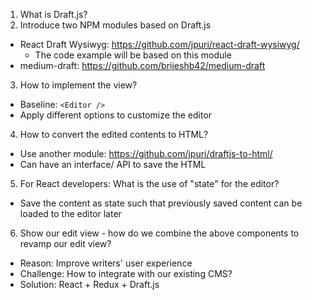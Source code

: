 1. What is Draft.js?
2. Introduce two NPM modules based on Draft.js
  - React Draft Wysiwyg: https://github.com/jpuri/react-draft-wysiwyg/
    - The code example will be based on this module
  - medium-draft: https://github.com/brijeshb42/medium-draft
3. How to implement the view?
  - Baseline: `<Editor />`
  - Apply different options to customize the editor
4. How to convert the edited contents to HTML?
  - Use another module: https://github.com/jpuri/draftjs-to-html/
  - Can have an interface/ API to save the HTML
5. For React developers: What is the use of "state" for the editor?
  - Save the content as state such that previously saved content can be loaded to the editor later
6. Show our edit view - how do we combine the above components to revamp our edit view?
  - Reason: Improve writers' user experience
  - Challenge: How to integrate with our existing CMS?
  - Solution: React + Redux + Draft.js
